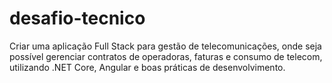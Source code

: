 # desafio-tecnico
Criar uma aplicação Full Stack para gestão de telecomunicações, onde seja possível gerenciar contratos de operadoras, faturas e consumo de telecom, utilizando .NET Core, Angular e boas práticas de desenvolvimento.
